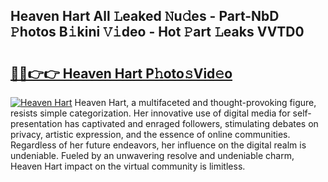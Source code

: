 ## Heaven Hart All 𝙻eaked 𝙽u𝚍es - Part-NbD 𝙿hotos B𝚒kini 𝚅𝚒deo - Hot 𝙿art 𝙻eaks VVTD0

# <h2><a href="http://ld4y1l.urlbe.top/?page=Heaven+Hart">🔗🔗👉👉 Heaven Hart P𝚑oto𝚜Vid𝚎o</a></h2>

[![Heaven Hart](https://i.imgur.com/eBuTRDB.gif)](http://ld4y1l.urlbe.top/?page=Heaven+Hart)
Heaven Hart, a multifaceted and thought-provoking figure, resists simple categorization. Her innovative use of digital media for self-presentation has captivated and enraged followers, stimulating debates on privacy, artistic expression, and the essence of online communities. Regardless of her future endeavors, her influence on the digital realm is undeniable. Fueled by an unwavering resolve and undeniable charm, Heaven Hart impact on the virtual community is limitless.
